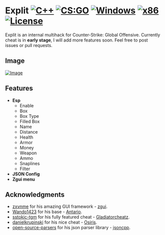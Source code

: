 # Explit [![C++](https://img.shields.io/badge/language-C%2B%2B-%23f34b7d.svg)](https://en.wikipedia.org/wiki/C%2B%2B) [![CS:GO](https://img.shields.io/badge/game-CS%3AGO-yellow.svg)](https://store.steampowered.com/app/730/CounterStrike_Global_Offensive/) [![Windows](https://img.shields.io/badge/platform-Windows-0078d7.svg)](https://en.wikipedia.org/wiki/Microsoft_Windows) [![x86](https://img.shields.io/badge/arch-x86-red.svg)](https://en.wikipedia.org/wiki/X86) [![License](https://img.shields.io/github/license/patrykkolodziej/Explit.svg)](LICENSE)
Explit is an internal multihack for Counter-Strike: Global Offensive. Currently cheat is in **early stage**, I will add more features soon. Feel free to post issues or pull requests.

## Image

[![Image](https://i.imgur.com/w0dxfNP.png)](https://i.imgur.com/w0dxfNP.png)

## Features

* **Esp**
    * Enable
    * Box
    * Box Type
    * Filled Box
    * Name 
    * Distance
    * Health
    * Armor
    * Money
    * Weapon
    * Ammo
    * Snaplines
    * Filter
* **JSON Config**
* **Zgui menu**
    
## Acknowledgments

* [zxvnme](https://github.com/zxvnme) for his amazing GUI framework - [zgui](https://github.com/zxvnme/zgui).
* [Wando1423](https://github.com/Wando1423) for his base - [Antario](https://github.com/Wando1423/Antario).
* [sstokic-tgm](https://github.com/sstokic-tgm) for his fully featured cheat - [Gladiatorcheatz](https://github.com/sstokic-tgm/Gladiatorcheatz-v2.1).
* [danielkrupinski](https://github.com/danielkrupinski) for his nice cheat - [Osiris](https://github.com/danielkrupinski/Osiris).
* [open-source-parsers](https://github.com/open-source-parsers) for his json parser library - [jsoncpp](https://github.com/open-source-parsers/jsoncpp).



